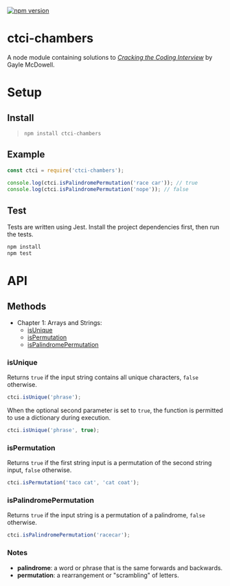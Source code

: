 [![npm version](https://badge.fury.io/js/ctci-chambers.svg)](https://badge.fury.io/js/ctci-chambers)

# ctci-chambers

A node module containing solutions to _[Cracking the Coding Interview](http://www.crackingthecodinginterview.com/)_ by Gayle McDowell.

# Setup

## Install

> `npm install ctci-chambers`

## Example

```javascript
const ctci = require('ctci-chambers');

console.log(ctci.isPalindromePermutation('race car')); // true
console.log(ctci.isPalindromePermutation('nope')); // false
```

## Test

Tests are written using Jest. Install the project dependencies first, then run the tests.

```bash
npm install
npm test
```

# API

## Methods

- Chapter 1: Arrays and Strings:
  - [isUnique](#isUnique)
  - [isPermutation](#isPermutation)
  - [isPalindromePermutation](#isPalindromePermutation)

### isUnique

Returns `true` if the input string contains all unique characters, `false` otherwise.

```javascript
ctci.isUnique('phrase');
```

When the optional second parameter is set to `true`, the function is permitted to use a dictionary during execution.

```javascript
ctci.isUnique('phrase', true);
```

### isPermutation

Returns `true` if the first string input is a permutation of the second string input, `false` otherwise.

```javascript
ctci.isPermutation('taco cat', 'cat coat');
```

### isPalindromePermutation

Returns `true` if the input string is a permutation of a palindrome, `false` otherwise.

```javascript
ctci.isPalindromePermutation('racecar');
```

### Notes

- **palindrome**: a word or phrase that is the same forwards and backwards.
- **permutation**: a rearrangement or "scrambling" of letters.

